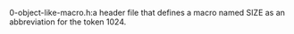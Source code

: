 0-object-like-macro.h:a header file that defines a macro named SIZE as an abbreviation for the token 1024.
